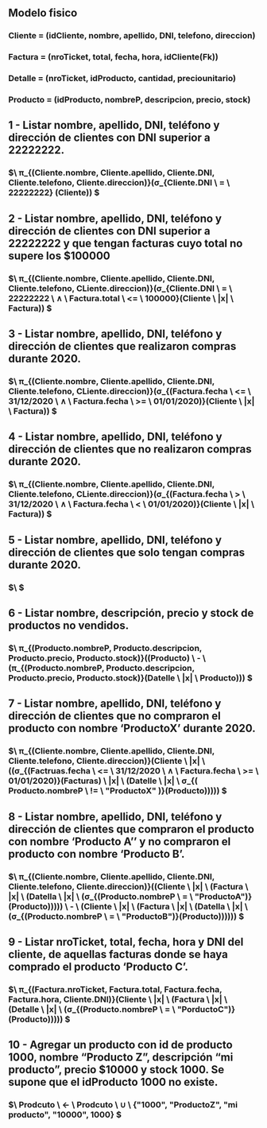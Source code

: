 ## Modelo fisico
### Cliente = (idCliente, nombre, apellido, DNI, telefono, direccion)
### Factura = (nroTicket, total, fecha, hora, idCliente(Fk))
### Detalle = (nroTicket, idProducto, cantidad, preciounitario)
### Producto = (idProducto, nombreP, descripcion, precio, stock)

## 1 - Listar nombre, apellido, DNI, teléfono y dirección de clientes con DNI superior a 22222222.

### $\ π_{(Cliente.nombre, Cliente.apellido, Cliente.DNI, Cliente.telefono, Cliente.direccion)}(σ_{Cliente.DNI \ = \ 22222222} (Cliente)) $

## 2 - Listar nombre, apellido, DNI, teléfono y dirección de clientes con DNI superior a 22222222 y que tengan facturas cuyo total no supere los $100000

### $\ π_{(Cliente.nombre, Cliente.apellido, Cliente.DNI, Cliente.telefono, CLiente.direccion)}(σ_{Cliente.DNI \ = \ 22222222 \ ∧ \ Factura.total \ <= \ 100000}(Cliente \ |x| \ Factura)) $

## 3 - Listar nombre, apellido, DNI, teléfono y dirección de clientes que realizaron compras durante 2020.

### $\ π_{(Cliente.nombre, Cliente.apellido, Cliente.DNI, Cliente.telefono, CLiente.direccion)}(σ_{(Factura.fecha \ <= \ 31/12/2020 \ ∧ \ Factura.fecha \ >= \ 01/01/2020)}(Cliente \ |x| \ Factura)) $

## 4 - Listar nombre, apellido, DNI, teléfono y dirección de clientes que no realizaron compras durante 2020.

### $\ π_{(Cliente.nombre, Cliente.apellido, Cliente.DNI, Cliente.telefono, CLiente.direccion)}(σ_{(Factura.fecha \ > \ 31/12/2020 \ ∧ \ Factura.fecha \ < \ 01/01/2020)}(Cliente \ |x| \ Factura)) $

## 5 - Listar nombre, apellido, DNI, teléfono y dirección de clientes que solo tengan compras durante 2020.

### $\  $

## 6 - Listar nombre, descripción, precio y stock de productos no vendidos.

### $\ π_{(Producto.nombreP, Producto.descripcion, Producto.precio, Producto.stock)}((Producto) \ - \ (π_{(Producto.nombreP, Producto.descripcion, Producto.precio, Producto.stock)}(Datelle \ |x| \ Producto))) $

## 7 - Listar  nombre, apellido, DNI, teléfono y dirección de clientes que no compraron el producto con nombre ‘ProductoX’ durante 2020.

### $\ π_{(Cliente.nombre, Cliente.apellido, Cliente.DNI, Cliente.telefono, Cliente.direccion)}(Cliente \ |x| \ ((σ_{(Factruas.fecha \ <= \ 31/12/2020 \ ∧ \ Factura.fecha \ >= \ 01/01/2020)}(Facturas) \ |x| \ (Datelle \ |x| \ σ_{( Producto.nombreP \ != \ "ProductoX" )}(Producto))))) $

## 8 - Listar  nombre, apellido, DNI, teléfono y dirección de clientes que compraron el producto con nombre ‘Producto A’’ y no compraron el producto con nombre ‘Producto B’.

### $\ π_{(Cliente.nombre, Cliente.apellido, Cliente.DNI, Cliente.telefono, Cliente.direccion)}((Cliente \ |x| \ (Factura \ |x| \ (Datella \ |x| \ (σ_{(Producto.nombreP \ = \ "ProductoA")}(Producto))))) \ - \ (Cliente \ |x| \ (Factura \ |x| \ (Datella \ |x| \ (σ_{(Producto.nombreP \ = \ "ProductoB")}(Producto)))))) $

## 9 - Listar nroTicket, total, fecha, hora y DNI del cliente, de aquellas  facturas donde se haya comprado el producto ‘Producto C’.

### $\ π_{(Factura.nroTicket, Factura.total, Factura.fecha, Factura.hora, Cliente.DNI)}(Cliente \ |x| \ (Factura \ |x| \ (Detalle \ |x| \ (σ_{(Producto.nombreP \ = \ "PorductoC")}(Producto))))) $

## 10 - Agregar un producto con id de producto 1000, nombre “Producto Z”, descripción “mi producto”, precio $10000 y stock 1000. Se supone que el idProducto 1000 no existe.

### $\ Prodcuto \ ← \ Prodcuto \ ∪ \ \{"1000", "ProductoZ", "mi producto", "10000", 1000\} $
